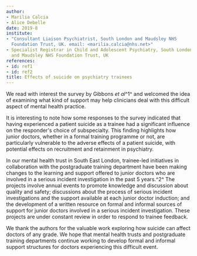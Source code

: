```yaml
---
author:
- Marilia Calcia
- Alice Debelle
date: 2019-8
institute:
- "Consultant Liaison Psychiatrist, South London and Maudsley NHS
  Foundation Trust, UK. email: <marilia.calcia@nhs.net>"
- Specialist Registrar in Child and Adolescent Psychiatry, South London
  and Maudsley NHS Foundation Trust, UK
references:
- id: ref1
- id: ref2
title: Effects of suicide on psychiatry trainees
---
```


We read with interest the survey by Gibbons *et al*^1^ and welcomed the
idea of examining what kind of support may help clinicians deal with
this difficult aspect of mental health practice.

It is interesting to note how some responses to the survey indicated
that having experienced a patient suicide as a trainee had a significant
influence on the responder\'s choice of subspecialty. This finding
highlights how junior doctors, whether in a formal training programme or
not, are particularly vulnerable to the adverse effects of a patient
suicide, with potential effects on recruitment and retainment in
psychiatry.

In our mental health trust in South East London, trainee-led initiatives
in collaboration with the postgraduate training department have been
making changes to the learning and support offered to junior doctors who
are involved in a serious incident investigation in the past 5 years.^2^
The projects involve annual events to promote knowledge and discussion
about quality and safety; discussions about the process of serious
incident investigations and the support available at each junior doctor
induction; and the development of a written resource on formal and
informal sources of support for junior doctors involved in a serious
incident investigation. These projects are under constant review in
order to respond to trainee feedback.

We thank the authors for the valuable work exploring how suicide can
affect doctors of any grade. We hope that mental health trusts and
postgraduate training departments continue working to develop formal and
informal support structures for doctors experiencing this difficult
event.
